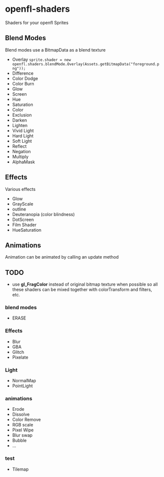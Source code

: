 # openfl-shaders
Shaders for your openfl Sprites

## Blend Modes

Blend modes use a BitmapData as a blend texture

* Overlay `sprite.shader = new openfl.shaders.blendMode.Overlay(Assets.getBitmapData("foreground.png"));`
* Difference
* Color Dodge
* Color Burn
* Glow
* Screen
* Hue
* Saturation
* Color
* Exclusion
* Darken
* Lighten
* Vivid Light
* Hard Light
* Soft Light
* Reflect
* Negation
* Multiply
* AlphaMask

## Effects

Various effects

* Glow
* GrayScale
* outline
* Deuteranopia (color blindness)
* DotScreen
* Film Shader
* HueSaturation

## Animations

Animation can be animated by calling an update method


## TODO

* use **gl_FragColor** instead of original bitmap texture when possible so all these shaders can be mixed together with colorTransform and filters, etc.

### blend modes

* ERASE				


### Effects

* Blur
* GBA
* Glitch
* Pixelate

### Light

* NormalMap
* PointLight

### animations 

* Erode
* Dissolve
* Color Remove
* RGB scale
* Pixel Wipe
* Blur swap
* Bubble
* ...

### test

* Tilemap

